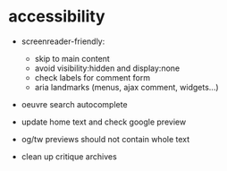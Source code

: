 # accessibility
* screenreader-friendly:
    * skip to main content
    * avoid visibility:hidden and display:none
    * check labels for comment form
    * aria landmarks (menus, ajax comment, widgets...)

* oeuvre search autocomplete
* update home text and check google preview
* og/tw previews should not contain whole text
* clean up critique archives
